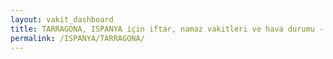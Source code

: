 ```yaml
---
layout: vakit_dashboard
title: TARRAGONA, ISPANYA için iftar, namaz vakitleri ve hava durumu - ilçe/eyalet seç
permalink: /ISPANYA/TARRAGONA/
---
```


<script type="text/javascript">
  var GLOBAL_COUNTRY = 'ISPANYA';
  var GLOBAL_CITY = 'TARRAGONA';
  var GLOBAL_STATE = '';
  var lat = 72;
  var lon = 21;
</script>
